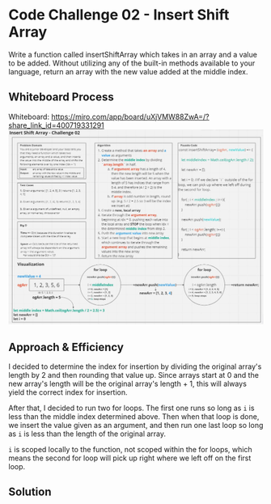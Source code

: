# Code Challenge 02 - Insert Shift Array
Write a function called insertShiftArray which takes in an array and a value to be added. Without utilizing any of the built-in methods available to your language, return an array with the new value added at the middle index.

## Whiteboard Process
Whiteboard: https://miro.com/app/board/uXjVMW88ZwA=/?share_link_id=400719331291
![whiteboard snapshot](./whiteboard.JPG)

## Approach & Efficiency
I decided to determine the index for insertion by dividing the original array's length by 2 and then rounding that value up. Since arrays start at 0 and the new array's length will be the original array's length + 1, this will always yield the correct index for insertion.

After that, I decided to run two for loops. The first one runs so long as `i` is less than the middle index determined above. Then when that loop is done, we insert the value given as an argument, and then run one last loop so long as `i` is less than the length of the original array.

`i` is scoped locally to the function, not scoped within the for loops, which means the second for loop will pick up right where we left off on the first loop. 

## Solution
<!-- Show how to run your code, and examples of it in action -->